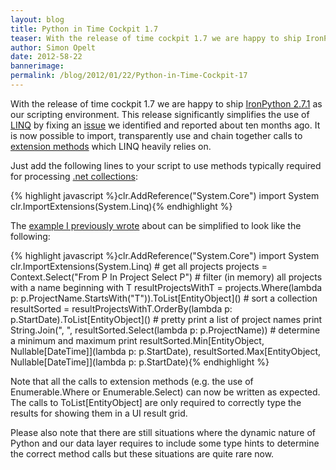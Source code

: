 ```yaml
---
layout: blog
title: Python in Time Cockpit 1.7
teaser: With the release of time cockpit 1.7 we are happy to ship IronPython 2.7.1 as our scripting environment. This release significantly simplifies the use of LINQ by fixing an issue we identified and reported about ten months ago. It is now possible to import, transparently use and chain together calls to extension methods which LINQ heavily relies on.
author: Simon Opelt
date: 2012-58-22
bannerimage: 
permalink: /blog/2012/01/22/Python-in-Time-Cockpit-17
---
```


<p xmlns="http://www.w3.org/1999/xhtml">With the release of time cockpit 1.7 we are happy to ship <a href="http://ironpython.codeplex.com/releases/view/62475" target="_blank">IronPython 2.7.1</a> as our scripting environment. This release significantly simplifies the use of <a href="http://msdn.microsoft.com/en-us/library/bb397926.aspx" target="_blank">LINQ</a> by fixing an <a href="http://ironpython.codeplex.com/workitem/30379" target="_blank">issue</a> we identified and reported about ten months ago. It is now possible to import, transparently use and chain together calls to <a href="http://msdn.microsoft.com/en-us/library/bb383977.aspx" target="_blank">extension methods</a> which LINQ heavily relies on.</p><p xmlns="http://www.w3.org/1999/xhtml">Just add the following lines to your script to use methods typically required for processing <a href="http://msdn.microsoft.com/en-us/library/system.collections.generic.aspx" target="_blank">.net collections</a>:</p>{% highlight javascript %}clr.AddReference(&quot;System.Core&quot;)&#xA;import System&#xA;clr.ImportExtensions(System.Linq){% endhighlight %}<p xmlns="http://www.w3.org/1999/xhtml">The <a href="~/blog/2010/03/31/Using-LINQ-in-IronPython-26">example I previously wrote</a> about can be simplified to look like the following:</p>{% highlight javascript %}clr.AddReference(&quot;System.Core&quot;)&#xA;import System&#xA;clr.ImportExtensions(System.Linq)&#xA;&#xA;# get all projects&#xA;projects = Context.Select(&quot;From P In Project Select P&quot;)&#xA;&#xA;# filter (in memory) all projects with a name beginning with T&#xA;resultProjectsWithT = projects.Where(lambda p: p.ProjectName.StartsWith(&quot;T&quot;)).ToList[EntityObject]()&#xA;&#xA;# sort a collection&#xA;resultSorted = resultProjectsWithT.OrderBy(lambda p: p.StartDate).ToList[EntityObject]()&#xA;&#xA;# pretty print a list of project names&#xA;print String.Join(&quot;, &quot;, resultSorted.Select(lambda p: p.ProjectName))&#xA;&#xA;# determine a minimum and maximum&#xA;print resultSorted.Min[EntityObject, Nullable[DateTime]](lambda p: p.StartDate), resultSorted.Max[EntityObject, Nullable[DateTime]](lambda p: p.StartDate){% endhighlight %}<p xmlns="http://www.w3.org/1999/xhtml">Note that all the calls to extension methods (e.g. the use of Enumerable.Where or Enumerable.Select) can now be written as expected. The calls to ToList[EntityObject] are only required to correctly type the results for showing them in a UI result grid.</p><p xmlns="http://www.w3.org/1999/xhtml">Please also note that there are still situations where the dynamic nature of Python and our data layer requires to include some type hints to determine the correct method calls but these situations are quite rare now.</p>
